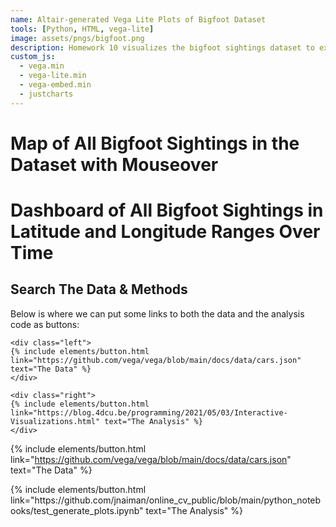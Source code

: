 ```yaml
---
name: Altair-generated Vega Lite Plots of Bigfoot Dataset
tools: [Python, HTML, vega-lite]
image: assets/pngs/bigfoot.png
description: Homework 10 visualizes the bigfoot sightings dataset to explore the interactive visualization capabilities of Altair and Vega Lite
custom_js:
  - vega.min
  - vega-lite.min
  - vega-embed.min
  - justcharts
---
```



# Map of All Bigfoot Sightings in the Dataset with Mouseover 


<vegachart schema-url="{{ site.baseurl }}/assets/json/mouse_over_map.json" style="width: 100%"></vegachart>


# Dashboard of All Bigfoot Sightings in Latitude and Longitude Ranges Over Time

<vegachart schema-url="{{ site.baseurl }}/assets/json/scatter_driver.json" style="width: 100%"></vegachart>


## Search The Data & Methods

Below is where we can put some links to both the data and the analysis code as buttons:

```
<div class="left">
{% include elements/button.html link="https://github.com/vega/vega/blob/main/docs/data/cars.json" text="The Data" %}
</div>

<div class="right">
{% include elements/button.html link="https://blog.4dcu.be/programming/2021/05/03/Interactive-Visualizations.html" text="The Analysis" %}
</div>
```

<!-- these are written in a combo of html and liquid --> 

{% include elements/button.html link="https://github.com/vega/vega/blob/main/docs/data/cars.json" text="The Data" %}
</div>

<div class="right">
{% include elements/button.html link="https://github.com/jnaiman/online_cv_public/blob/main/python_notebooks/test_generate_plots.ipynb" text="The Analysis" %}
</div>

